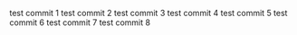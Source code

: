 
test commit 1
test commit 2
test commit 3
test commit 4
test commit 5
test commit 6
test commit 7
test commit 8
